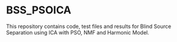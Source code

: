 # BSS_PSOICA
This repository contains code, test files and results for Blind Source Separation using ICA with PSO, NMF and Harmonic Model.
